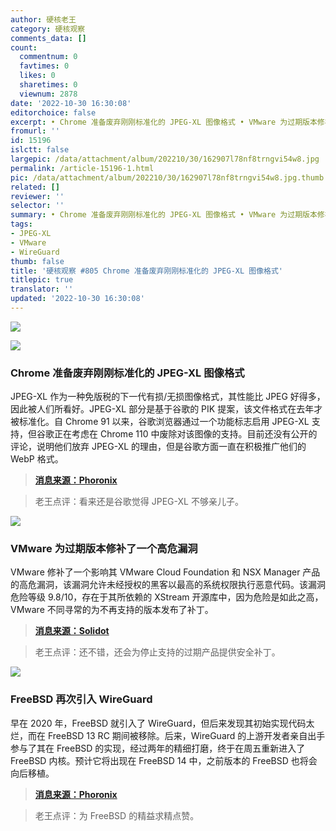 ```yaml
---
author: 硬核老王
category: 硬核观察
comments_data: []
count:
  commentnum: 0
  favtimes: 0
  likes: 0
  sharetimes: 0
  viewnum: 2878
date: '2022-10-30 16:30:08'
editorchoice: false
excerpt: • Chrome 准备废弃刚刚标准化的 JPEG-XL 图像格式 • VMware 为过期版本修补了一个高危漏洞 • FreeBSD 再次引入 WireGuard
fromurl: ''
id: 15196
islctt: false
largepic: /data/attachment/album/202210/30/162907l78nf8trngvi54w8.jpg
permalink: /article-15196-1.html
pic: /data/attachment/album/202210/30/162907l78nf8trngvi54w8.jpg.thumb.jpg
related: []
reviewer: ''
selector: ''
summary: • Chrome 准备废弃刚刚标准化的 JPEG-XL 图像格式 • VMware 为过期版本修补了一个高危漏洞 • FreeBSD 再次引入 WireGuard
tags:
- JPEG-XL
- VMware
- WireGuard
thumb: false
title: '硬核观察 #805 Chrome 准备废弃刚刚标准化的 JPEG-XL 图像格式'
titlepic: true
translator: ''
updated: '2022-10-30 16:30:08'
---
```


![](/data/attachment/album/202210/30/162907l78nf8trngvi54w8.jpg)


![](/data/attachment/album/202210/30/162919pg22lnefcf69c9nz.jpg)


### Chrome 准备废弃刚刚标准化的 JPEG-XL 图像格式


JPEG-XL 作为一种免版税的下一代有损/无损图像格式，其性能比 JPEG 好得多，因此被人们所看好。JPEG-XL 部分是基于谷歌的 PIK 提案，该文件格式在去年才被标准化。自 Chrome 91 以来，谷歌浏览器通过一个功能标志启用 JPEG-XL 支持，但谷歌正在考虑在 Chrome 110 中废除对该图像的支持。目前还没有公开的评论，说明他们放弃 JPEG-XL 的理由，但是谷歌方面一直在积极推广他们的 WebP 格式。



> 
> **[消息来源：Phoronix](https://www.phoronix.com/news/Chrome-Deprecating-JPEG-XL)**
> 
> 
> 



> 
> 老王点评：看来还是谷歌觉得 JPEG-XL 不够亲儿子。
> 
> 
> 


![](/data/attachment/album/202210/30/162935hf7q00dssu2fi0kx.jpg)


### VMware 为过期版本修补了一个高危漏洞


VMware 修补了一个影响其 VMware Cloud Foundation 和 NSX Manager 产品的高危漏洞，该漏洞允许未经授权的黑客以最高的系统权限执行恶意代码。该漏洞危险等级 9.8/10，存在于其所依赖的 XStream 开源库中，因为危险是如此之高，VMware 不同寻常的为不再支持的版本发布了补丁。



> 
> **[消息来源：Solidot](https://www.solidot.org/story?sid=73209)**
> 
> 
> 



> 
> 老王点评：还不错，还会为停止支持的过期产品提供安全补丁。
> 
> 
> 


![](/data/attachment/album/202210/30/162947s01nt7n5utcvnsyz.jpg)


### FreeBSD 再次引入 WireGuard


早在 2020 年，FreeBSD 就引入了 WireGuard，但后来发现其初始实现代码太烂，而在 FreeBSD 13 RC 期间被移除。后来，WireGuard 的上游开发者亲自出手参与了其在 FreeBSD 的实现，经过两年的精细打磨，终于在周五重新进入了 FreeBSD 内核。预计它将出现在 FreeBSD 14 中，之前版本的 FreeBSD 也将会向后移植。



> 
> **[消息来源：Phoronix](https://www.phoronix.com/news/FreeBSD-WireGuard-Lands-2022)**
> 
> 
> 



> 
> 老王点评：为 FreeBSD 的精益求精点赞。
> 
> 
>